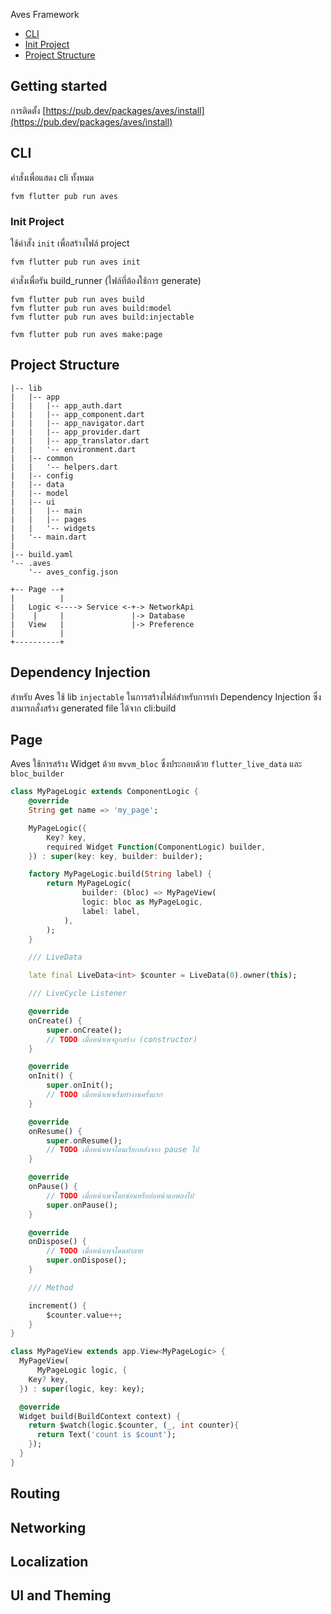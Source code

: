 Aves Framework

- [CLI](#cli)
- [Init Project](#init-project)
- [Project Structure](#project-structure)

## Getting started

การติดตั้ง [https://pub.dev/packages/aves/install](https://pub.dev/packages/aves/install)

## CLI

คำสั่งเพื่อแสดง cli ทั้งหมด
```
fvm flutter pub run aves
```

### Init Project

ใช้คำสั่ง `init` เพื่อสร้างไฟล์ project 
```
fvm flutter pub run aves init
```

คำสั่งเพื่อรัน build_runner (ไฟล์ที่ต้องใช้การ generate)
```
fvm flutter pub run aves build
fvm flutter pub run aves build:model
fvm flutter pub run aves build:injectable
```


```
fvm flutter pub run aves make:page
```

## Project Structure
```
|-- lib
|   |-- app
|   |   |-- app_auth.dart
|   |   |-- app_component.dart
|   |   |-- app_navigator.dart
|   |   |-- app_provider.dart
|   |   |-- app_translator.dart
|   |   '-- environment.dart
|   |-- common
|   |   '-- helpers.dart
|   |-- config
|   |-- data
|   |-- model
|   |-- ui
|   |   |-- main
|   |   |-- pages
|   |   '-- widgets
|   '-- main.dart
|
|-- build.yaml
'-- .aves
    '-- aves_config.json
```

```
+-- Page --+
|          |
|   Logic <----> Service <-+-> NetworkApi
|    |     |               |-> Database
|   View   |               |-> Preference
|          |
+----------+
```

## Dependency Injection

สำหรับ Aves ใช้ lib `injectable` ในการสร้างไฟล์สำหรับการทำ Dependency Injection ซึ่งสามารถสั่งสร้าง generated file ได้จาก cli:build

## Page

Aves ใช้การสร้าง Widget ด้วย `mvvm_bloc` ซึ่งประกอบด้วย `flutter_live_data` และ `bloc_builder`

```dart
class MyPageLogic extends ComponentLogic {
    @override
    String get name => 'my_page';

    MyPageLogic({
        Key? key,
        required Widget Function(ComponentLogic) builder,
    }) : super(key: key, builder: builder);

    factory MyPageLogic.build(String label) {
        return MyPageLogic(
                builder: (bloc) => MyPageView(
                logic: bloc as MyPageLogic,
                label: label,
            ),
        );
    }

    /// LiveData

    late final LiveData<int> $counter = LiveData(0).owner(this);

    /// LiveCycle Listener

    @override
    onCreate() {
        super.onCreate();
        // TODO เมื่อหน้าเพจถูกสร้าง (constructor)
    }

    @override
    onInit() {
        super.onInit();
        // TODO เมื่อหน้าเพจเริ่มทำงานครั้งแรก
    }

    @override
    onResume() {
        super.onResume();
        // TODO เมื่อหน้าเพจโดนเรียกหลังจาก pause ไป
    }

    @override
    onPause() {
        // TODO เมื่อหน้าเพจโดยซ่อนหรือย่อหน้าแอพลงไป
        super.onPause();
    }

    @override
    onDispose() {
        // TODO เมื่อหน้าเพจโดนทำลาย
        super.onDispose();
    }

    /// Method

    increment() {
        $counter.value++;
    }
}
```


```dart
class MyPageView extends app.View<MyPageLogic> {
  MyPageView(
      MyPageLogic logic, {
    Key? key,
  }) : super(logic, key: key);

  @override
  Widget build(BuildContext context) {
    return $watch(logic.$counter, (_, int counter){
      return Text('count is $count');
    });
  }
}

```

## Routing

## Networking

## Localization

## UI and Theming